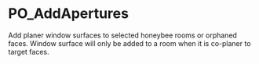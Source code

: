 # PO_AddApertures

Add planer window surfaces to selected honeybee rooms or orphaned faces. Window surface will only be added to a room when it is co-planer to target faces.
